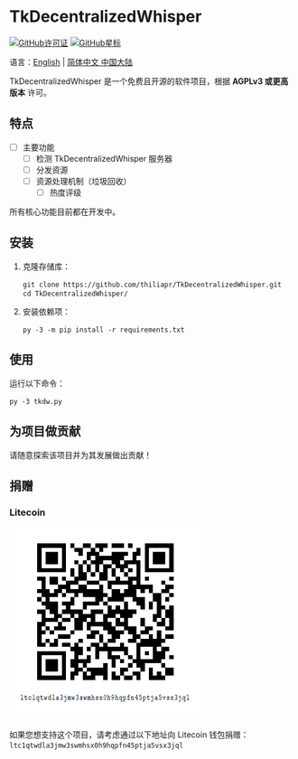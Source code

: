# TkDecentralizedWhisper

[![GitHub许可证](https://img.shields.io/badge/license-AGPLv3%2B-blue)](https://github.com/thiliapr/tkfreechat/blob/master/LICENSE)
[![GitHub星标](https://img.shields.io/github/stars/thiliapr/TkDecentralizedWhisper)](https://github.com/thiliapr/TkDecentralizedWhisper/stargazers)

语言：[English](./README.md) | [简体中文 中国大陆](./README.zh-cn.md)

TkDecentralizedWhisper 是一个免费且开源的软件项目，根据 **AGPLv3 或更高版本** 许可。

## 特点
- [ ] 主要功能
    - [ ] 检测 TkDecentralizedWhisper 服务器
    - [ ] 分发资源
    - [ ] 资源处理机制（垃圾回收）
        - [ ] 热度评级

所有核心功能目前都在开发中。

## 安装
1. 克隆存储库：
    ```shell
    git clone https://github.com/thiliapr/TkDecentralizedWhisper.git
    cd TkDecentralizedWhisper/
    ```
2. 安装依赖项：
    ```shell
    py -3 -m pip install -r requirements.txt
    ```

## 使用
运行以下命令：
```shell
py -3 tkdw.py
```

## 为项目做贡献
请随意探索该项目并为其发展做出贡献！

## 捐赠
### Litecoin
[![Litecoin支付的二维码](./repo/ltc_donation.png)](litecoin:LTC1QTWDLA3JMW3SWMHSX0H9HQPFN45PTJA5VSX3JQL?label=Support%20thiliapr)

如果您想支持这个项目，请考虑通过以下地址向 Litecoin 钱包捐赠：`ltc1qtwdla3jmw3swmhsx0h9hqpfn45ptja5vsx3jql`

